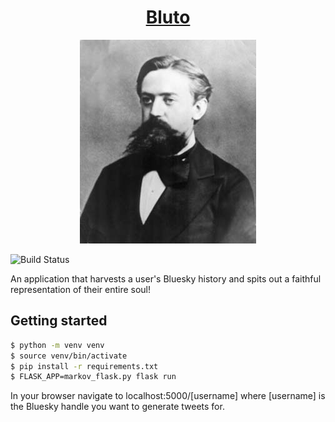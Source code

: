 <h1 align="center"><a href="https://bluto.dev">Bluto</a></h1>
<p align="center"><img src="/static/markov-portrait-2.jpeg" /></p>

![Build Status](https://github.com/bluto-dev/bluto/actions/workflows/production.yml/badge.svg)

An application that harvests a user's Bluesky history and spits out a faithful
representation of their entire soul!

## Getting started

```bash
$ python -m venv venv
$ source venv/bin/activate
$ pip install -r requirements.txt
$ FLASK_APP=markov_flask.py flask run
```

In your browser navigate to localhost:5000/[username] where [username] is the
Bluesky handle you want to generate tweets for.
